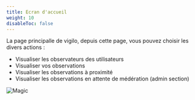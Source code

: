 ```yaml
---
title: Ecran d'accueil
weight: 10
disableToc: false
---
```


La page principalle de vigilo, depuis cette page, vous pouvez choisir les divers actions :

 * Visualiser les observateurs des utilisateurs
 * Visualiser vos observations
 * Visualiser les observations à proximité
 * Visualiser les observations en attente de médération (admin section)


![Magic](/fr/app/accueil/images/accueil.jpg?width=400&classes=shadow)
